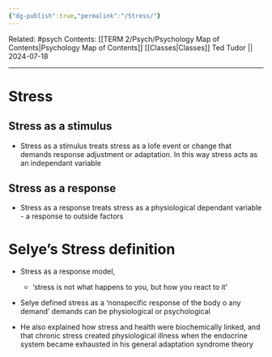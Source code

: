 ```yaml
---
{"dg-publish":true,"permalink":"/Stress/"}
---
```


Related: #psych
Contents: [[TERM 2/Psych/Psychology Map of Contents\|Psychology Map of Contents]]
[[Classes\|Classes]]
Ted Tudor || 2024-07-18
***
# Stress
## Stress as a stimulus 
- Stress as a stimulus treats stress as a lofe event or change that demands response adjustment or adaptation. In this way stress acts as an independant variable 
## Stress as a response 
- Stress as a response treats stress as a physiological dependant variable - a response to outside factors 

# Selye’s Stress definition 
- Stress as a response model, 
	- ‘stress is not what happens to you, but how you react to it’
- Selye defined stress as a ‘nonspecific response of the body o any demand’ demands can be physiological or psychological 

- He also explained how stress and health were biochemically linked, and that chronic stress created physiological illness when the endocrine system became exhausted in his general adaptation syndrome theory 
